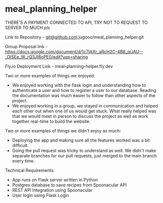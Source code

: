 # meal_planning_helper
THERE'S A PAYMENT CONNECTED TO API, TRY NOT TO REQUEST TO SERVER TO MUCH *pls*

Link to Repository - git@github.com:jugooo/meal_planning_helper.git

Group Proposal link - https://docs.google.com/document/d/1c7IAXr_aRcH2C-4B8_qUAU--_OISEe_W_rQ3JI8oPE0/edit?usp=sharing

Fly.io Deployment Link - meal-planning-helper.fly.dev

Two or more examples of things we enjoyed:
- We enjoyed working with the flask login and understanding how to authenticate a user and how to register a user to our database. Reading the documentation was much easier to follow than other aspects of the project.
- We enjoyed working in a group, we stayed in communication and helped each other out when one of us would get stuck. What really helped was that we would meet in person to discuss the project as well as work together real-time to build the website. 

Two or more examples of things we didn't enjoy as much:
- Deploying the app and making sure all the features worked was a bit difficult. 
- Doing the pull request was tricky to understand as well. We didn't make separate branches for our pull requests, just merged to the main branch every time.

Technical Requirements:
- App runs on Flask server written in Python
- Postgres database to save recipes from Spoonacular API
- REST API Integration using Spoonacular
- User login using Flask Login

